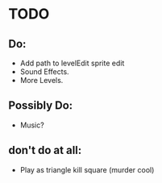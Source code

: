 # TODO

## Do:

- Add path to levelEdit sprite edit
- Sound Effects.
- More Levels.

## Possibly Do:

- Music?

## don't do at all:

- Play as triangle kill square (murder cool)